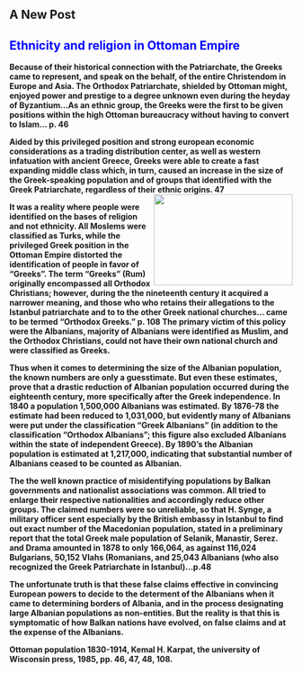 ## A New Post





<p><strong><h2 style="color:blue">Ethnicity and religion in Ottoman Empire</h2>
<p>Because of their historical connection with the Patriarchate, the Greeks came to represent, and speak on the behalf, of the entire Christendom in Europe and Asia. The Orthodox Patriarchate, shielded by Ottoman might, enjoyed power and prestige to a degree unknown even during the heyday of Byzantium…As an ethnic group, the Greeks were the first to be given positions within the high Ottoman bureaucracy without having to convert to Islam… p. 46

<p>Aided by this privileged position and strong european economic considerations as a trading distribution center, as well as western infatuation with ancient Greece,  Greeks were able to create a fast expanding middle class which, in turn, caused an increase in the size of the Greek-speaking population and of groups that identified with the Greek Patriarchate, regardless of their ethnic origins. 47 <img src="http://albter.eu5.org/images/7-page-0011.jpg" width="247" height="162" align="right" />
<p>It was a reality where people were identified on the bases of religion and not ethnicity. All Moslems were classified as Turks, while the privileged Greek position in the Ottoman Empire distorted the identification of people in favor of “Greeks”.  The term “Greeks” (Rum) originally encompassed all Orthodox Christians; however, during the the nineteenth century it acquired a narrower meaning, and those who who retains their allegations to the Istanbul patriarchate and to to the other Greek national churches… came to be termed “Orthodox Greeks.” p. 108 The primary victim of this policy were the Albanians, majority of Albanians were identified as Muslim, and the Orthodox Christians, could not have their own national church and were classified as Greeks.

<p>Thus when it comes to determining the size of the Albanian population, the known numbers are only a guesstimate. But even these estimates, prove that a drastic reduction of Albanian population occurred during the eighteenth century, more specifically after the Greek independence. In 1840 a population 1,500,000 Albanians was estimated. By 1876-78 the estimate had been reduced to 1,031,000, but evidently many of Albanians were put under the classification “Greek Albanians” (in addition to the classification “Orthodox Albanians”; this figure also excluded Albanians within the state of independent Greece). By 1890’s the Albanian population is estimated at 1,217,000, indicating that substantial number of Albanians ceased to be counted as Albanian.

<p>The the well known practice of misidentifying populations by Balkan governments and nationalist associations was common. All tried to enlarge their respective nationalities and accordingly reduce other groups. The claimed numbers were so unreliable, so that  H. Synge, a military officer sent especially by the British embassy in Istanbul to find out exact number of the Macedonian population, stated in a preliminary report that the total Greek male population of Selanik, Manastir, Serez. and Drama amounted in 1878 to only 166,064, as against 116,024 Bulgarians, 50,152 Vlahs (Romanians, and 25,043 Albanians (who also recognized the Greek Patriarchate in Istanbul)…p.48

<p>The unfortunate truth is that these false claims effective in convincing European powers to decide to the determent of  the Albanians when it came to determining borders of Albania, and in the process designating large Albanian populations as non-entities. But the reality is that this is symptomatic of how Balkan nations have evolved, on false claims and at the expense of the Albanians. 
<p>Ottoman population 1830-1914, Kemal H. Karpat, the university of Wisconsin press, 1985, pp. 46, 47, 48, 108.
